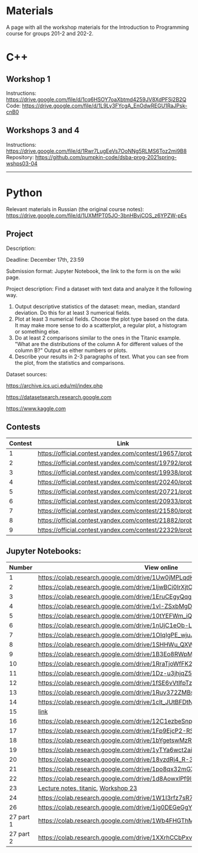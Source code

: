 # Materials
A page with all the workshop materials for the Introduction to Programming course for groups 201-2 and 202-2.

# C++

## Workshop 1

Instructions: https://drive.google.com/file/d/1cq6HSOY7oaXbtmd4259JV8XdPFSj2B2Q  
Code: https://drive.google.com/file/d/1L9Ly3FYcgA_EnOdwREGU1RaJPsk-cnB0  

## Workshops 3 and 4

Instructions: https://drive.google.com/file/d/1Rwr7LugEeVs7OoNNg5RLMS6Toz2mi9B8   
Repository: https://github.com/pumpkin-code/dsba-prog-2021spring-wshps03-04

-----

# Python

Relevant materials in Russian (the original course notes): https://drive.google.com/file/d/1UXMfPT05JO-3bnHBvjCOS_z6YPZW-pEs

## Project 
Description:

Deadline: December 17th, 23:59

Submission format: Jupyter Notebook, the link to the form is on the wiki page.

Project description:
Find a dataset with text data and analyze it the following way.
1. Output descriptive statistics of the dataset: mean, median, standard deviation. Do this for at least 3 numerical fields.
2. Plot at least 3 numerical fields. Choose the plot type based on the data. It may make more sense to do a scatterplot, a regular plot, a histogram or something else.
3. Do at least 2 comparisons similar to the ones in the Titanic example. "What are the distributions of the column A for different values of the column B?" Output as either numbers or plots.
4. Describe your results in 2-3 paragraphs of text. What you can see from the plot, from the statistics and comparisons.

Dataset sources:

https://archive.ics.uci.edu/ml/index.php

https://datasetsearch.research.google.com

https://www.kaggle.com

## Contests

| Contest | Link |
|---------|------|
| 1 | https://official.contest.yandex.com/contest/19657/problems/ |
| 2 | https://official.contest.yandex.com/contest/19792/problems/ |
| 3 | https://official.contest.yandex.com/contest/19938/problems/ |
| 4 | https://official.contest.yandex.com/contest/20240/problems/ |
| 5 | https://official.contest.yandex.com/contest/20721/problems/ |
| 6 | https://official.contest.yandex.com/contest/20933/problems/ |
| 7 | https://official.contest.yandex.com/contest/21580/problems/ |
| 8 | https://official.contest.yandex.com/contest/21882/problems/ |
| 9 | https://official.contest.yandex.com/contest/22329/problems/ |



## Jupyter Notebooks:

| Number | View online | Download |
|--------|-------------|----------|
| 1 | https://colab.research.google.com/drive/1Uw0jMPLqdKRxmdQTt8CRBZzxyDkaTAUM | https://drive.google.com/file/d/1Uw0jMPLqdKRxmdQTt8CRBZzxyDkaTAUM |
| 2 | https://colab.research.google.com/drive/1IjwBCi0IrXjtOCbFRn_3U9d2eRHD7Vdh | https://drive.google.com/file/d/1IjwBCi0IrXjtOCbFRn_3U9d2eRHD7Vdh |
| 3 | https://colab.research.google.com/drive/1EruCEgyQqgKH4X4nJuelDl-rvb8AFCJA | https://drive.google.com/file/d/1EruCEgyQqgKH4X4nJuelDl-rvb8AFCJA |
| 4 | https://colab.research.google.com/drive/1vI-ZSxbMgDwrOABnokvLY793bsqO0o1Q | https://drive.google.com/file/d/1vI-ZSxbMgDwrOABnokvLY793bsqO0o1Q |
| 5 | https://colab.research.google.com/drive/10tYEFWm_iQjmpun0oEeM_Klj-p4z9geW | https://drive.google.com/file/d/10tYEFWm_iQjmpun0oEeM_Klj-p4z9geW |
| 6 | https://colab.research.google.com/drive/1nUjC1eOb-LRl8F_PA5oKUYlrEdJkEZ69 | https://drive.google.com/file/d/1nUjC1eOb-LRl8F_PA5oKUYlrEdJkEZ69 |
| 7 | https://colab.research.google.com/drive/1OIqIgPE_wjuJtOcnF22UarzypDlNTx2i | https://drive.google.com/file/d/1OIqIgPE_wjuJtOcnF22UarzypDlNTx2i |
| 8 | https://colab.research.google.com/drive/1SHHWu_QXW1ttCB9PSfYhdpqdR1-o7CuL | https://drive.google.com/file/d/1SHHWu_QXW1ttCB9PSfYhdpqdR1-o7CuL |
| 9 | https://colab.research.google.com/drive/1B3Eo8RWpMD0vhNmHI_MTMkJUBcA6MWMj | https://drive.google.com/file/d/1B3Eo8RWpMD0vhNmHI_MTMkJUBcA6MWMj |
|10 | https://colab.research.google.com/drive/1RraTjoWfFK2BDjNsVRrf_hmzSxGTMznj | https://drive.google.com/file/d/1RraTjoWfFK2BDjNsVRrf_hmzSxGTMznj |
|11 | https://colab.research.google.com/drive/1Dz-u3jhjqZ5SPir24GHs6vCvsNLDvzMR | https://drive.google.com/file/d/1Dz-u3jhjqZ5SPir24GHs6vCvsNLDvzMR |
|12 | https://colab.research.google.com/drive/1fSE6vVtIfpTzBpFWgAV8JUXFcnDPqwPO | https://drive.google.com/file/d/1fSE6vVtIfpTzBpFWgAV8JUXFcnDPqwPO |
|13 | https://colab.research.google.com/drive/1Ruv372ZMBsAOrlfA9JEttLuRyGn4OpCo | https://drive.google.com/file/d/1Ruv372ZMBsAOrlfA9JEttLuRyGn4OpCo |
|14 | https://colab.research.google.com/drive/1clt_JUtBFDtNCZtq1HT_QzYLKKhmpXd8 | https://drive.google.com/file/d/1clt_JUtBFDtNCZtq1HT_QzYLKKhmpXd8 |
|15 | [link](https://colab.research.google.com/drive/1LcVbXYiW-FIYL-jzbl8wvxZ7oxeH10u_) | https://drive.google.com/file/d/1LcVbXYiW-FIYL-jzbl8wvxZ7oxeH10u_ |
|16 | https://colab.research.google.com/drive/12C1ezbeSnpmhyCrGAxm9srG0Gv-JNvV3 | https://drive.google.com/file/d/12C1ezbeSnpmhyCrGAxm9srG0Gv-JNvV3 |
|17 | https://colab.research.google.com/drive/1Fp9EjcP2-RSTMMiDzgxLjQYcPZ2eDq0h | https://drive.google.com/file/d/1Fp9EjcP2-RSTMMiDzgxLjQYcPZ2eDq0h |
|18 | https://colab.research.google.com/drive/1bYgetswMzRIS-GJglBVlAGkE54pDOjQL | https://drive.google.com/file/d/1bYgetswMzRIS-GJglBVlAGkE54pDOjQL |
|19 | https://colab.research.google.com/drive/1yTYa6wct2aic5E1WYBGT-jlACnRD6MX6 | https://drive.google.com/file/d/1yTYa6wct2aic5E1WYBGT-jlACnRD6MX6 |
|20 | https://colab.research.google.com/drive/18vzdRj4_R-3LtAi8qdxwhTM27QRR8xAU | https://drive.google.com/file/d/18vzdRj4_R-3LtAi8qdxwhTM27QRR8xAU |
|21 | https://colab.research.google.com/drive/1po8qx32mGX3NoIqPCWQyP5BkGyASzCnI | https://drive.google.com/file/d/1po8qx32mGX3NoIqPCWQyP5BkGyASzCnI |
|22 | https://colab.research.google.com/drive/1d8AowxlPf9lCIME3zs2l6f-n5bguOTo0 | https://drive.google.com/file/d/1d8AowxlPf9lCIME3zs2l6f-n5bguOTo0 |
|23 | [Lecture notes, titanic](https://colab.research.google.com/drive/1fh-fLb9vPOmATJniE1XPjElxWWLlWCTW), [Workshop 23](https://colab.research.google.com/drive/1Lcwl0hU2KjyTxKWhTJ6uHS3obmq-5cqJ?usp=sharing) | [Lecture](https://drive.google.com/file/d/1fh-fLb9vPOmATJniE1XPjElxWWLlWCTW), [Workshop](https://drive.google.com/file/d/1Lcwl0hU2KjyTxKWhTJ6uHS3obmq-5cqJ)|
|24 | https://colab.research.google.com/drive/1W1I3rfz7sR7Izq0ByJuFwS9RkIk2r1n3 | https://drive.google.com/file/d/1W1I3rfz7sR7Izq0ByJuFwS9RkIk2r1n3 |
|26 | https://colab.research.google.com/drive/1ig0DEGeGgYbsACzuYJA4M16Uk8dF_sDM | https://drive.google.com/file/d/1ig0DEGeGgYbsACzuYJA4M16Uk8dF_sDM |
|27 part 1| https://colab.research.google.com/drive/1Wb4FHGThMUlxgfEPxITgNnZLPPjNWQEe | https://drive.google.com/file/d/1Wb4FHGThMUlxgfEPxITgNnZLPPjNWQEe |
|27 part 2| https://colab.research.google.com/drive/1XXrhCCbPxvcmSOY-wUYJpxpjlksNI1da | https://drive.google.com/file/d/1XXrhCCbPxvcmSOY-wUYJpxpjlksNI1da |
